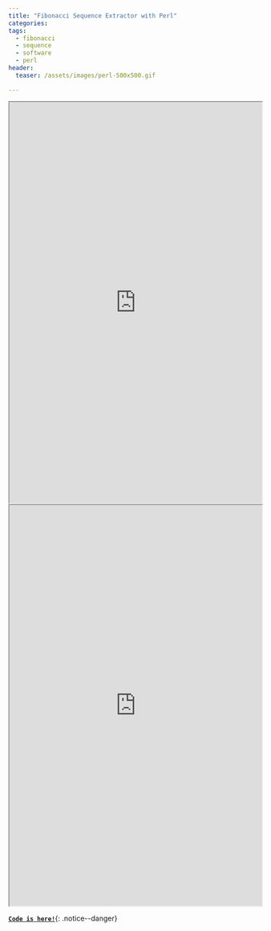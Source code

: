 ```yaml
---
title: "Fibonacci Sequence Extractor with Perl"
categories:
tags:
  - fibonacci
  - sequence
  - software
  - perl
header:
  teaser: /assets/images/perl-500x500.gif

---
```


<iframe src="https://drive.google.com/file/d/1cgfNBEbk5C7CZxUvpB7vTp0oeUCbXKwu/preview" width="100%" height="800em"></iframe>



<iframe src="https://drive.google.com/file/d/1zzxXsYmcuaHqD1xLUe78oxfHUrU0Lc6b/preview" width="100%" height="800em"></iframe>

 **[`Code is here!`](https://github.com/fatihdurukan/File-Based-Database-Management-Software)**{: .notice--danger}
